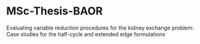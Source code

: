 # MSc-Thesis-BAOR

Evaluating variable reduction procedures for the kidney exchange problem: Case studies for the half-cycle and extended edge formulations
